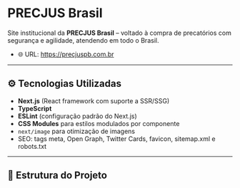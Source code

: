 # PRECJUS Brasil

Site institucional da **PRECJUS Brasil** – voltado à compra de precatórios com segurança e agilidade, atendendo em todo o Brasil.

- 🌐 URL: https://precjuspb.com.br

---

## ⚙️ Tecnologias Utilizadas

- **Next.js** (React framework com suporte a SSR/SSG)
- **TypeScript**
- **ESLint** (configuração padrão do Next.js)
- **CSS Modules** para estilos modulados por componente
- `next/image` para otimização de imagens
- SEO: tags meta, Open Graph, Twitter Cards, favicon, sitemap.xml e robots.txt

---

## 📁 Estrutura do Projeto

